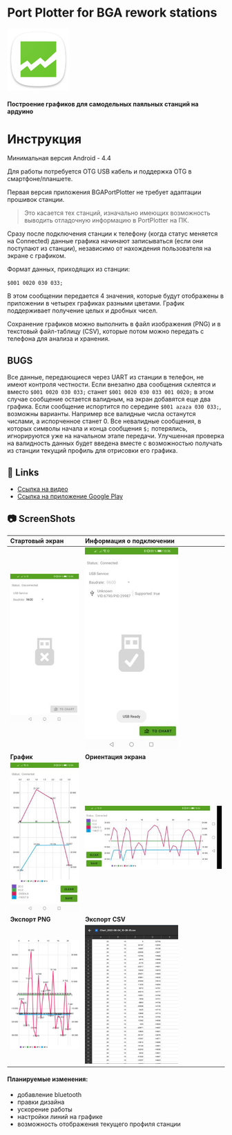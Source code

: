 
# Port Plotter for BGA rework stations

![Icon](img/icon.png)

#### Построение графиков для самодельных паяльных станций на ардуино

# Инструкция

Минимальная версия Android  - 4.4

Для работы потребуется OTG USB кабель и поддержка OTG в смартфоне/планшете.

Первая версия приложения BGAPortPlotter не требует адаптации прошивок станции.

>Это касается тех станций, изначально имеющих возможность выводить отладочную информацию в PortPlotter на ПК.

Сразу после подключения станции к телефону (когда статус меняется на Connected) данные графика начинают записываться (если они поступают из станции), независимо от нахождения пользователя на экране с графиком.

Формат данных, приходящих из станции:

`$001 0020 030 033;`

В этом сообщении передается 4 значения, которые будут отображены в приложении в четырех графиках разными цветами. График поддерживает получение целых и дробных чисел. 

Сохранение графиков можно выполнить в файл изображения (PNG) и в текстовый файл-таблицу (CSV), которые потом можно передать с телефона для анализа и хранения.

## BUGS

Все данные, передающиеся через UART из станции в телефон, не имеют контроля честности. Если внезапно два сообщения склеятся и вместо `$001 0020 030 033;` станет `$001 0020 030 033 001 0020;` в этом случае сообщение остается валидным, на экран добавятся еще два графика.
Если сообщение испортится по середине `$001 azaza 030 033;`, возможны варианты. Например все валидные числа останутся числами, а испорченное станет 0.
Все невалидные сообщения, в которых символы начала и конца сообщения `$;` потерялись, игнорируются уже на начальном этапе передачи.
Улучшенная проверка на валидность данных будет введена вместе с возможностью получать из станции текущий профиль для отрисовки его графика. 

## 🔗 Links

- [Ссылка на видео](https://youtu.be/fGopi7mpSbU)
- [Ссылка на приложение Google Play](https://play.google.com/store/apps/details?id=com.jagerlipton.bgaportplotter "Ссылка на приложение")

## 📷 ScreenShots

|**Стартовый экран**|**Информация о подключении**|
| :------------ | :------------ |
|![Screen1](img/Screen1.jpg)|![Screen2](img/Screen2.jpg)|
|**График**|**Ориентация экрана**|
|![Screen3](img/Screen3.jpg)|![Screen4](img/Screen4.jpg)|
|**Экспорт PNG**|**Экспорт CSV**|
|![Screen5](img/Screen5.png)|[![Screen6](img/Screen6_preview.png)](img/Screen6.png "Экспорт в текст")|


#### Планируемые изменения:

- добавление bluetooth
- правки дизайна
- ускорение работы
- настройки линий на графике
- возможность отображения текущего профиля станции




